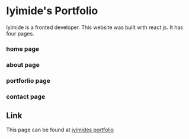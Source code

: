 # Iyimide's Portfolio

Iyimide is a fronted developer.
This website was built with react js. It has four pages.

### home page

### about page

### portforlio page

### contact page

## Link

This page can be found at [iyimides portfolio](https://iyimide.netlify.app/)
